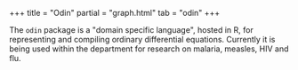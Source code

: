 +++
title = "Odin"
partial = "graph.html"
tab = "odin"
+++

The `odin` package is a "domain specific language", hosted
in R, for representing and compiling ordinary differential equations.
Currently it is being used within the department for research
on malaria, measles, HIV and flu.
